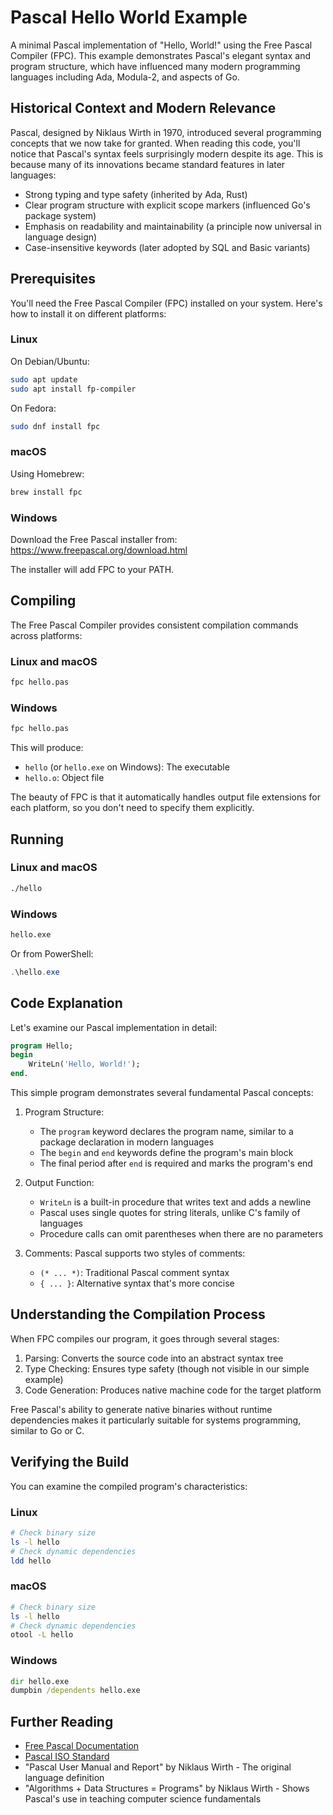# Pascal Hello World Example

A minimal Pascal implementation of "Hello, World!" using the Free Pascal Compiler (FPC). This example demonstrates Pascal's elegant syntax and program structure, which have influenced many modern programming languages including Ada, Modula-2, and aspects of Go.

## Historical Context and Modern Relevance

Pascal, designed by Niklaus Wirth in 1970, introduced several programming concepts that we now take for granted. When reading this code, you'll notice that Pascal's syntax feels surprisingly modern despite its age. This is because many of its innovations became standard features in later languages:

- Strong typing and type safety (inherited by Ada, Rust)
- Clear program structure with explicit scope markers (influenced Go's package system)
- Emphasis on readability and maintainability (a principle now universal in language design)
- Case-insensitive keywords (later adopted by SQL and Basic variants)

## Prerequisites

You'll need the Free Pascal Compiler (FPC) installed on your system. Here's how to install it on different platforms:

### Linux
On Debian/Ubuntu:
```bash
sudo apt update
sudo apt install fp-compiler
```

On Fedora:
```bash
sudo dnf install fpc
```

### macOS
Using Homebrew:
```bash
brew install fpc
```

### Windows
Download the Free Pascal installer from:
https://www.freepascal.org/download.html

The installer will add FPC to your PATH.

## Compiling

The Free Pascal Compiler provides consistent compilation commands across platforms:

### Linux and macOS
```bash
fpc hello.pas
```

### Windows
```cmd
fpc hello.pas
```

This will produce:
- `hello` (or `hello.exe` on Windows): The executable
- `hello.o`: Object file

The beauty of FPC is that it automatically handles output file extensions for each platform, so you don't need to specify them explicitly.

## Running

### Linux and macOS
```bash
./hello
```

### Windows
```cmd
hello.exe
```
Or from PowerShell:
```powershell
.\hello.exe
```

## Code Explanation

Let's examine our Pascal implementation in detail:

```pascal
program Hello;
begin
    WriteLn('Hello, World!');
end.
```

This simple program demonstrates several fundamental Pascal concepts:

1. Program Structure:
   - The `program` keyword declares the program name, similar to a package declaration in modern languages
   - The `begin` and `end` keywords define the program's main block
   - The final period after `end` is required and marks the program's end

2. Output Function:
   - `WriteLn` is a built-in procedure that writes text and adds a newline
   - Pascal uses single quotes for string literals, unlike C's family of languages
   - Procedure calls can omit parentheses when there are no parameters

3. Comments:
   Pascal supports two styles of comments:
   - `(* ... *)`: Traditional Pascal comment syntax
   - `{ ... }`: Alternative syntax that's more concise

## Understanding the Compilation Process

When FPC compiles our program, it goes through several stages:

1. Parsing: Converts the source code into an abstract syntax tree
2. Type Checking: Ensures type safety (though not visible in our simple example)
3. Code Generation: Produces native machine code for the target platform

Free Pascal's ability to generate native binaries without runtime dependencies makes it particularly suitable for systems programming, similar to Go or C.

## Verifying the Build

You can examine the compiled program's characteristics:

### Linux
```bash
# Check binary size
ls -l hello
# Check dynamic dependencies
ldd hello
```

### macOS
```bash
# Check binary size
ls -l hello
# Check dynamic dependencies
otool -L hello
```

### Windows
```cmd
dir hello.exe
dumpbin /dependents hello.exe
```

## Further Reading

- [Free Pascal Documentation](https://www.freepascal.org/docs.html)
- [Pascal ISO Standard](https://pascal-central.com/standards.html)
- "Pascal User Manual and Report" by Niklaus Wirth - The original language definition
- "Algorithms + Data Structures = Programs" by Niklaus Wirth - Shows Pascal's use in teaching computer science fundamentals
